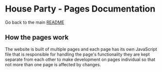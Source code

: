 # House Party - Pages Documentation

Go back to the main [README](../../../README.md)

## How the pages work

The website is built of multiple pages and each page has its own JavaScript file that is responsible for handling the page's functionality they are kept separate from each other to make development on pages individual so that not more than one page is affected by changes.

